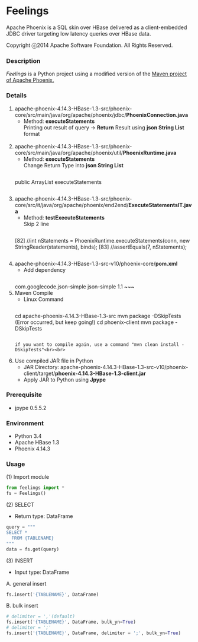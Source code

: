 
# Feelings

Apache Phoenix is a SQL skin over HBase delivered as a client-embedded JDBC driver targeting low latency queries over HBase data.

Copyright ⓒ2014 Apache Software Foundation. All Rights Reserved.

### Description 

*Feelings* is a Python project using a modified version of the [Maven project of Apache Phoenix.](http://www.apache.org/dyn/closer.lua/phoenix/apache-phoenix-4.14.3-HBase-1.3/src/apache-phoenix-4.14.3-HBase-1.3-src.tar.gz)

### Details

1. apache-phoenix-4.14.3-HBase-1.3-src/phoenix-core/src/main/java/org/apache/phoenix/jdbc/<strong>PhoenixConnection.java</strong>
    * Method: <strong>executeStatements</strong><br>
    Printing out result of query -> <strong>Return</strong> Result using <strong>json String List</strong> format<br><br>
2. apache-phoenix-4.14.3-HBase-1.3-src/phoenix-core/src/main/java/org/apache/phoenix/util/<strong>PhoenixRuntime.java</strong>
    * Method: <strong>executeStatements</strong><br>
    Change Return Type into <strong>json String List</strong>
    >~~~java
    public ArrayList<String> executeStatements
    ~~~
3. apache-phoenix-4.14.3-HBase-1.3-src/phoenix-core/src/it/java/org/apache/phoenix/end2end/<strong>ExecuteStatementsIT.java</strong>
    * Method: <strong>testExecuteStatements</strong><br>
    Skip 2 line
    >~~~java
    [82]    //int nStatements = PhoenixRuntime.executeStatements(conn, new StringReader(statements), binds);
    [83]    //assertEquals(7, nStatements);
    ~~~
4. apache-phoenix-4.14.3-HBase-1.3-src-v10/phoenix-core/<strong>pom.xml</strong>
    * Add dependency
    >~~~
    <dependency>
        <groupId>com.googlecode.json-simple</groupId>
        <artifactId>json-simple</artifactId>
        <version>1.1</version>
    </dependency>
    ~~~
5. Maven Compile
    * Linux Command
    >~~~
    cd apache-phoenix-4.14.3-HBase-1.3-src
    mvn package -DSkipTests (Error occurred, but keep going!)
    cd phoenix-client
    mvn package -DSkipTests
    ~~~
    
    if you want to compile again, use a command "mvn clean install -DSkipTests"<br><br>
    
5. Use compiled JAR file in Python
    * JAR Directory: apache-phoenix-4.14.3-HBase-1.3-src-v10/phoenix-client/target/<strong>phoenix-4.14.3-HBase-1.3-client.jar</strong>
    * Apply JAR to Python using <strong>Jpype</strong>

### Prerequisite

* jpype 0.5.5.2

### Environment

* Python 3.4
* Apache HBase 1.3
* Phoenix 4.14.3

### Usage 

(1) Import module

~~~python
from feelings import *
fs = Feelings()
~~~

(2) SELECT
* Return type: DataFrame
~~~python
query = """
SELECT *
  FROM {TABLENAME}
"""
data = fs.get(query)
~~~

(3) INSERT
* Input type: DataFrame

A. general insert

~~~python
fs.insert('{TABLENAME}', DataFrame)
~~~

B. bulk insert
~~~python
# delimiter = ','(default)
fs.insert('{TABLENAME}', DataFrame, bulk_yn=True)
# delimiter = ';'
fs.insert('{TABLENAME}', DataFrame, delimiter = ';', bulk_yn=True)
~~~
